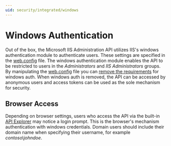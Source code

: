 ```yaml
---
uid: security/integrated/windows
---
```


# Windows Authentication

Out of the box, the Microsoft IIS Administration API utilizes IIS's windows authentication module to authenticate users. These settings are specified in the [web.config](web.config.md) file. The windows authentication module enables the API to be restricted to users in the _Administrators_ and _IIS Administrators_ groups. By manipulating the [web.config](web.config.md) file you can [remove the requirements](remove-integrated.md) for windows auth. When windows auth is removed, the API can be accessed by anonymous users and access tokens can be used as the sole mechanism for security.

## Browser Access

Depending on browser settings, users who access the API via the built-in [API Explorer](../../api-explorer/index.md) may notice a login prompt. This is the browser's mechanism authentication with windows credentials. Domain users should include their domain name when specifying their username, for example *contoso\johndoe*. 